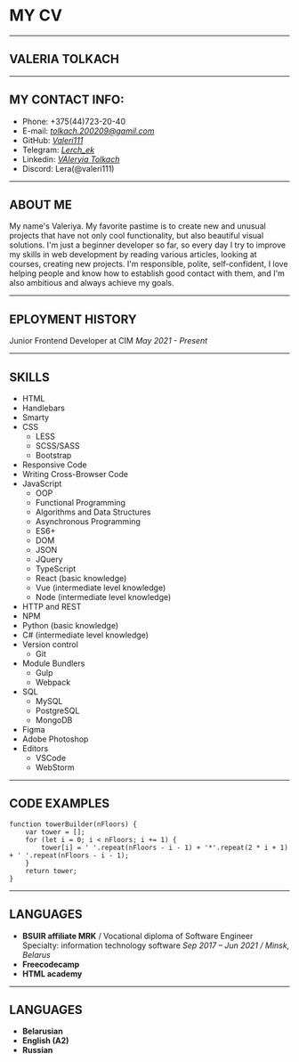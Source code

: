 # MY CV
*********
## **VALERIA TOLKACH**

********* 
## MY CONTACT INFO:
* Phone: +375(44)723-20-40
* E-mail: *[tolkach.200209@gamil.com](mailto:tolkach.200209@gamil.com)*
* GitHub: *[Valeri111](https://github.com/Valeri111)*
* Telegram: *[Lerch_ek](https://t.me/lerch_ek)*
* Linkedin: *[VAleryia Tolkach](https://www.linkedin.com/in/valeryia-tolkach-77403420a/)*
* Discord: Lera(@valeri111)

********* 
## ABOUT ME
My name's Valeriya. My favorite pastime is to create new and unusual projects that have not only cool functionality, but also beautiful visual solutions. I'm just a beginner developer so far, so every day I try to improve my skills in web development by reading various articles, looking at courses, creating new projects. I'm responsible, polite, self-confident, I love helping people and know how to establish good contact with them, and I'm also ambitious and always achieve my goals.
********* 
## EPLOYMENT HISTORY
Junior Frontend Developer at CIM
*May 2021 - Present*
********* 
## SKILLS
* HTML
* Handlebars
* Smarty
* CSS
    - LESS
    - SCSS/SASS
    - Bootstrap
* Responsive Code
* Writing Cross-Browser Code
* JavaScript
    - OOP
    - Functional Programming
    - Algorithms and Data Structures
    - Asynchronous Programming
    - ES6+
    - DOM
    - JSON
    - JQuery
    - TypeScript
    - React (basic knowledge)
    - Vue (intermediate level knowledge)
    - Node (intermediate level knowledge)
* HTTP and REST
* NPM
* Python (basic knowledge)
* C# (intermediate level knowledge)
* Version control
    - Git
* Module Bundlers
    - Gulp
    - Webpack
* SQL
    - MySQL
    - PostgreSQL
    - MongoDB
* Figma
* Adobe Photoshop
* Editors
    - VSCode
    - WebStorm
********* 
## CODE EXAMPLES

```
function towerBuilder(nFloors) {
    var tower = [];
    for (let i = 0; i < nFloors; i += 1) {
        tower[i] = ' '.repeat(nFloors - i - 1) + '*'.repeat(2 * i + 1) + ' '.repeat(nFloors - i - 1);
    }
    return tower;
}
```
********* 
## LANGUAGES
* **BSUIR affiliate MRK** / Vocational diploma of Software Engineer Specialty: information technology software
*Sep 2017 – Jun 2021 / Minsk, Belarus*
* **Freecodecamp**
* **HTML academy**

********* 
## LANGUAGES
* **Belarusian**
* **English (A2)**
* **Russian**